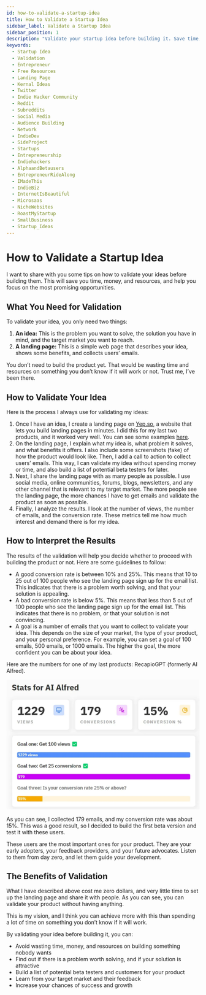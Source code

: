 ```yaml
---
id: how-to-validate-a-startup-idea
title: How to Validate a Startup Idea
sidebar_label: Validate a Startup Idea
sidebar_position: 1
description: "Validate your startup idea before building it. Save time, money, and resources, and focus on the most promising opportunities. Your guide to success!"
keywords:
  - Startup Idea
  - Validation
  - Entrepreneur
  - Free Resources
  - Landing Page
  - Kernal Ideas
  - Twitter
  - Indie Hacker Community
  - Reddit
  - Subreddits
  - Social Media
  - Audience Building
  - Network
  - IndieDev
  - SideProject
  - Startups
  - Entrepreneurship
  - Indiehackers
  - AlphaandBetausers
  - EntrepreneurRideAlong
  - IMadeThis
  - IndieBiz
  - InternetIsBeautiful
  - Microsaas
  - NicheWebsites
  - RoastMyStartup
  - SmallBusiness
  - Startup_Ideas
---
```


# How to Validate a Startup Idea

I want to share with you some tips on how to validate your ideas before building them. This will save you time, money, and resources, and help you focus on the most promising opportunities.

## What You Need for Validation

To validate your idea, you only need two things:

1. **An idea:** This is the problem you want to solve, the solution you have in mind, and the target market you want to reach.
2. **A landing page:** This is a simple web page that describes your idea, shows some benefits, and collects users’ emails.

You don’t need to build the product yet. That would be wasting time and resources on something you don’t know if it will work or not. Trust me, I’ve been there.

## How to Validate Your Idea

Here is the process I always use for validating my ideas:

1. Once I have an idea, I create a landing page on [Yep.so](https://yep.so/), a website that lets you build landing pages in minutes. I did this for my last two products, and it worked very well. You can see some examples [here](https://yep.so/p/ai-alfred).
2. On the landing page, I explain what my idea is, what problem it solves, and what benefits it offers. I also include some screenshots (fake) of how the product would look like. Then, I add a call to action to collect users’ emails. This way, I can validate my idea without spending money or time, and also build a list of potential beta testers for later.
3. Next, I share the landing page with as many people as possible. I use social media, online communities, forums, blogs, newsletters, and any other channel that is relevant to my target market. The more people see the landing page, the more chances I have to get emails and validate the product as soon as possible.
4. Finally, I analyze the results. I look at the number of views, the number of emails, and the conversion rate. These metrics tell me how much interest and demand there is for my idea.

## How to Interpret the Results

The results of the validation will help you decide whether to proceed with building the product or not. Here are some guidelines to follow:

- A good conversion rate is between 10% and 25%. This means that 10 to 25 out of 100 people who see the landing page sign up for the email list. This indicates that there is a problem worth solving, and that your solution is appealing.
- A bad conversion rate is below 5%. This means that less than 5 out of 100 people who see the landing page sign up for the email list. This indicates that there is no problem, or that your solution is not convincing.
- A goal is a number of emails that you want to collect to validate your idea. This depends on the size of your market, the type of your product, and your personal preference. For example, you can set a goal of 100 emails, 500 emails, or 1000 emails. The higher the goal, the more confident you can be about your idea.

Here are the numbers for one of my last products: RecapioGPT (formerly AI Alfred).

![RecapioGPT landing page metrics](./img/recapio-landing-page-metrics.webp)

As you can see, I collected 179 emails, and my conversion rate was about 15%. This was a good result, so I decided to build the first beta version and test it with these users.

These users are the most important ones for your product. They are your early adopters, your feedback providers, and your future advocates. Listen to them from day zero, and let them guide your development.

## The Benefits of Validation

What I have described above cost me zero dollars, and very little time to set up the landing page and share it with people. As you can see, you can validate your product without having anything.

This is my vision, and I think you can achieve more with this than spending a lot of time on something you don’t know if it will work.

By validating your idea before building it, you can:

- Avoid wasting time, money, and resources on building something nobody wants
- Find out if there is a problem worth solving, and if your solution is attractive
- Build a list of potential beta testers and customers for your product
- Learn from your target market and their feedback
- Increase your chances of success and growth
